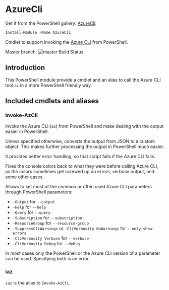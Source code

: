 # AzureCli

Get it from the PowerShell gallery: [AzureCli](https://www.powershellgallery.com/packages/AzureCli):
```powershell
Install-Module -Name AzureCli
```

Cmdlet to support invoking the [Azure CLI](https://docs.microsoft.com/en-us/cli/azure/?view=azure-cli-latest) from PowerShell.

Master branch: ![master Build Status](https://dev.azure.com/twia/AzureCli/_apis/build/status/AzureCli?branchName=master)

## Introduction

This PowerShell module provide a cmdlet and an alias to call the Azure CLI tool `az` in a more PowerShell friendly way. 

## Included cmdlets and aliases

### Invoke-AzCli

Invoke the Azure CLI (`az`) from PowerShell and make dealing with the output easier in PowerShell.

Unless specified otherwise, converts the output from JSON to a custom object. This makes further processing the output in PowerShell much easier.

It provides better error handling, so that script fails if the Azure CLI fails.

Fixes the console colors back to what they were before calling Azure CLI, as the colors sometimes get screwed up on errors, verbose output, and some other cases.

Allows to set most of the common or often used Azure CLI parameters through PowerShell parameters:

- `-Output` for `--output`
- `-Help` for `--help`
- `-Query` for `--query`
- `-Subscription` for `--subscription`
- `-ResourceGroup` for `--resource-group`
- `-SuppressCliWarnings` or `-CliVerbosity NoWarnings` for `--only-show-errors`
- `-CliVerbosity Verbose` for `--verbose`
- `-CliVerbosity Debug` for `--debug`

In most cases only the PowerShell or the Azure CLI version of a parameter can be used. Specifying both is an error.

### iaz

`iaz` is the alias to `Invoke-AzCli`.
